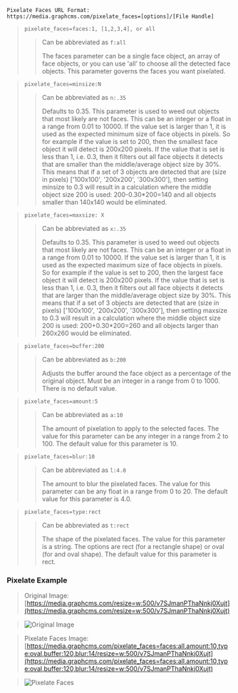 ```
Pixelate Faces URL Format:
https://media.graphcms.com/pixelate_faces=[options]/[File Handle]
```
<!-- -->
> `pixelate_faces=faces:1, [1,2,3,4], or all`
> 
> > Can be abbreviated as `f:all`
> > 
> > The faces parameter can be a single face object, an array of face objects, or you can use 'all' to choose all the detected face objects. This parameter governs the faces you want pixelated.

<!-- -->
> `pixelate_faces=minsize:N`
> 
> > Can be abbreviated as `n:.35`
> > 
> > Defaults to 0.35. This parameter is used to weed out objects that most likely are not faces. This can be an integer or a float in a range from 0.01 to 10000. If the value set is larger than 1, it is used as the expected minimum size of face objects in pixels. So for example if the value is set to 200, then the smallest face object it will detect is 200x200 pixels. If the value that is set is less than 1, i.e. 0.3, then it filters out all face objects it detects that are smaller than the middle/average object size by 30%. This means that if a set of 3 objects are detected that are (size in pixels) ['100x100', '200x200', '300x300'], then setting minsize to 0.3 will result in a calculation where the middle object size 200 is used: 200-0.30*200=140 and all objects smaller than 140x140 would be eliminated.

<!-- -->
> `pixelate_faces=maxsize: X`
> 
> > Can be abbreviated as `x:.35`
> > 
> > Defaults to 0.35. This parameter is used to weed out objects that most likely are not faces. This can be an integer or a float in a range from 0.01 to 10000. If the value set is larger than 1, it is used as the expected maximum size of face objects in pixels. So for example if the value is set to 200, then the largest face object it will detect is 200x200 pixels. If the value that is set is less than 1, i.e. 0.3, then it filters out all face objects it detects that are larger than the middle/average object size by 30%. This means that if a set of 3 objects are detected that are (size in pixels) ['100x100', '200x200', '300x300'], then setting maxsize to 0.3 will result in a calculation where the middle object size 200 is used: 200+0.30*200=260 and all objects larger than 260x260 would be eliminated.

<!-- -->
> `pixelate_faces=buffer:200`
> 
> > Can be abbreviated as `b:200`
> > 
> > Adjusts the buffer around the face object as a percentage of the original object. Must be an integer in a range from 0 to 1000. There is no default value.

<!-- -->
> `pixelate_faces=amount:5`
> 
> > Can be abbreviated as `a:10`
> > 
> > The amount of pixelation to apply to the selected faces. The value for this parameter can be any integer in a range from 2 to 100. The default value for this parameter is 10.

<!-- -->
> `pixelate_faces=blur:10`
> 
> > Can be abbreviated as `l:4.0`
> > 
> > The amount to blur the pixelated faces. The value for this parameter can be any float in a range from 0 to 20. The default value for this parameter is 4.0.

<!-- -->
> `pixelate_faces=type:rect`
> 
> > Can be abbreviated as `t:rect`
> > 
> > The shape of the pixelated faces. The value for this parameter is a string. The options are rect (for a rectangle shape) or oval (for and oval shape). The default value for this parameter is rect.


### Pixelate Example

>Original Image: [https://media.graphcms.com/resize=w:500/v7SJmanPThaNnkj0Xujt](https://media.graphcms.com/resize=w:500/v7SJmanPThaNnkj0Xujt)

>![Original Image](https://media.graphcms.com/resize=w:500/v7SJmanPThaNnkj0Xujt)

>Pixelate Faces Image: [https://media.graphcms.com/pixelate_faces=faces:all,amount:10,type:oval,buffer:120,blur:14/resize=w:500/v7SJmanPThaNnkj0Xujt](https://media.graphcms.com/pixelate_faces=faces:all,amount:10,type:oval,buffer:120,blur:14/resize=w:500/v7SJmanPThaNnkj0Xujt)

>![Pixelate Faces](https://media.graphcms.com/pixelate_faces=faces:all,amount:10,type:oval,buffer:120,blur:14/resize=w:500/v7SJmanPThaNnkj0Xujt)